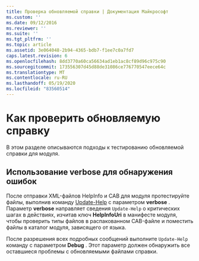 ```yaml
---
title: Проверка обновляемой справки | Документация Майкрософт
ms.custom: ''
ms.date: 09/12/2016
ms.reviewer: ''
ms.suite: ''
ms.tgt_pltfrm: ''
ms.topic: article
ms.assetid: 3e064048-2b94-4365-bdb7-f1ee7c0a7fd7
caps.latest.revision: 6
ms.openlocfilehash: 8dd3770a60ca56634ad1eb1ac8cf89d96c975c90
ms.sourcegitcommit: 173556307d45d88de31086ce776770547eece64c
ms.translationtype: MT
ms.contentlocale: ru-RU
ms.lasthandoff: 05/19/2020
ms.locfileid: "83560514"
---
```

# <a name="how-to-test-updatable-help"></a>Как проверить обновляемую справку

В этом разделе описываются подходы к тестированию обновляемой справки для модуля.

## <a name="using-verbose-to-detect-errors"></a>Использование verbose для обнаружения ошибок

После отправки XML-файлов HelpInfo и CAB для модуля протестируйте файлы, выполнив команду [Update-Help](/powershell/module/Microsoft.PowerShell.Core/Update-Help) с параметром **verbose** . Параметр **verbose** направляет сведения `Update-Help` о критических шагах в действиях, изчитав ключ **HelpInfoUri** в манифесте модуля, чтобы проверить типы файлов в распакованном CAB-файле и поместить файлы в каталог модуля, зависящего от языка.

После разрешения всех подробных сообщений выполните `Update-Help` команду с параметром **Debug** . Этот параметр должен обнаружить все оставшиеся проблемы с обновляемыми файлами справки.
